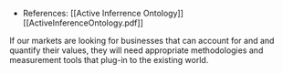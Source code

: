 - References: [[Active Inferrence Ontology]] [[ActiveInferenceOntology.pdf]]

If our markets are looking for businesses that can account for and and quantify their values, they will need appropriate methodologies and measurement tools that plug-in to the existing world.  